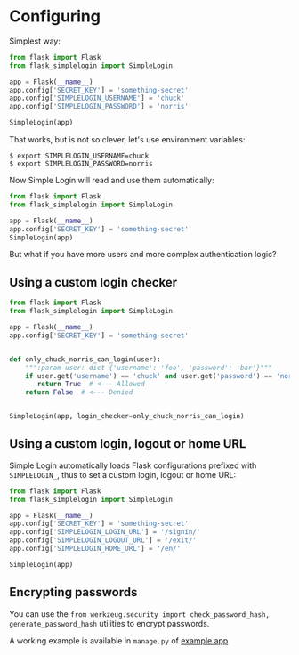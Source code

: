 # Configuring

Simplest way:

```python
from flask import Flask
from flask_simplelogin import SimpleLogin

app = Flask(__name__)
app.config['SECRET_KEY'] = 'something-secret'
app.config['SIMPLELOGIN_USERNAME'] = 'chuck'
app.config['SIMPLELOGIN_PASSWORD'] = 'norris'

SimpleLogin(app)
```

That works, but is not so clever, let's use environment variables:

```console
$ export SIMPLELOGIN_USERNAME=chuck
$ export SIMPLELOGIN_PASSWORD=norris
```

Now Simple Login will read and use them automatically:

```python
from flask import Flask
from flask_simplelogin import SimpleLogin

app = Flask(__name__)
app.config['SECRET_KEY'] = 'something-secret'
SimpleLogin(app)
```

But what if you have more users and more complex authentication logic?

## Using a custom login checker

```python
from flask import Flask
from flask_simplelogin import SimpleLogin

app = Flask(__name__)
app.config['SECRET_KEY'] = 'something-secret'


def only_chuck_norris_can_login(user):
    """:param user: dict {'username': 'foo', 'password': 'bar'}"""
    if user.get('username') == 'chuck' and user.get('password') == 'norris':
       return True  # <--- Allowed
    return False  # <--- Denied


SimpleLogin(app, login_checker=only_chuck_norris_can_login)
```

## Using a custom login, logout or home URL

Simple Login automatically loads Flask configurations prefixed with `SIMPLELOGIN_`, thus to set a custom login, logout or home URL:

```python
from flask import Flask
from flask_simplelogin import SimpleLogin

app = Flask(__name__)
app.config['SECRET_KEY'] = 'something-secret'
app.config['SIMPLELOGIN_LOGIN_URL'] = '/signin/'
app.config['SIMPLELOGIN_LOGOUT_URL'] = '/exit/'
app.config['SIMPLELOGIN_HOME_URL'] = '/en/'

SimpleLogin(app)
```

## Encrypting passwords

You can use the `from werkzeug.security import check_password_hash, generate_password_hash` utilities to encrypt passwords.

A working example is available in `manage.py` of [example app](https://github.com/flask-extensions/flask_simplelogin/tree/master/example)